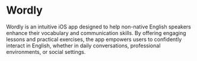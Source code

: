 # Wordly
Wordly is an intuitive iOS app designed to help non-native English speakers enhance their vocabulary and communication skills. By offering engaging lessons and practical exercises, the app empowers users to confidently interact in English, whether in daily conversations, professional environments, or social settings.
